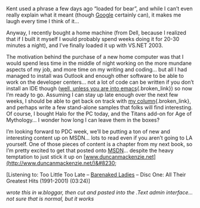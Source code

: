 Kent used a phrase a few days ago &#8220;loaded for bear&#8221;, and while I can&#8217;t even really explain what it meant (though [Google](http://www.google.com/search?hl=en&ie=UTF-8&oe=UTF-8&q=%22loaded+for+bear%22) certainly can), it makes me laugh every time I think of it&#8230;

Anyway, I recently bought a home machine (from Dell, because I realized that if I built it myself I would probably spend weeks doing it for 20-30 minutes a night), and I&#8217;ve finally loaded it up with VS.NET 2003. 

The motivation behind the purchase of a new home computer was that I would spend less time in the middle of night working on the more mundane aspects of my job, and more time on my writing and coding&#8230; but all I had managed to install was Outlook and enough other software to be able to work on the developer centers&#8230; not a lot of code can be written if you don&#8217;t install an IDE though ([well, unless you are into emacs](http://www.gotdotnet.com/team/dbox/default.aspx){.broken_link}) so now I&#8217;m ready to go. Assuming I can stay up late enough over the next few weeks, I should be able to get back on track with [my column](http://msdn.microsoft.com/vbasic/using/columns/code4fun/default.aspx){.broken_link}, and perhaps write a few stand-alone samples that folks will find interesting. Of course, I bought Halo for the PC today, and the Titans add-on for Age of Mythology&#8230; I wonder how long I can leave them in the boxes?

I&#8217;m looking forward to PDC week, we&#8217;ll be putting a ton of new and interesting content up on MSDN&#8230; lots to read even if you aren&#8217;t going to LA yourself. One of those pieces of content is a chapter from my next book, so I&#8217;m pretty excited to get that posted onto [MSDN](http://msdn.microsoft.com/events/pdc)&#8230; despite the heavy temptation to just stick it up on [www.duncanmackenzie.net](http://www.duncanmackenzie.net/)&#8230;

<div class="media">
  [Listening to: Too Little Too Late &#8211; <a href="http://www.windowsmedia.com/mg/search.asp?srch=Barenaked+Ladies">Barenaked Ladies</a> &#8211; Disc One: All Their Greatest Hits (1991-2001) (03:24)]
</div>

_wrote this in w.bloggar, then cut and pasted into the .Text admin interface&#8230;not sure that is normal, but it works_